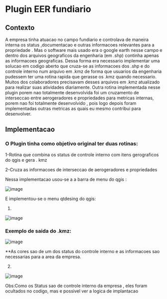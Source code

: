 # Plugin EER fundiario
## Contexto

  A empresa tinha atuacao no campo fundiario e controlava de maneira interna os status ,documentacao e outras informacoes 
relevantes para a propriedade . Mas o software mais usado era o google earth nesse campo e dentro dos arquivos geograficos da engenharia (em .shp) 
continha apenas as informacoes geograficas. Dessa forma era necessario implementar uma solucao em codigo aberto que cruza-se as informacoes dos .shp 
e do controle interno num arquivo em .kmz de forma que usuarios da engenharia pudessem ter uma rotina rapida que gerasse os .kmz quando necessario.
Muitos dos colaboradores precisavam desses arquivos em .kmz atualizado para realizar suas atividades diariamente. 
Outra rotina implementada nesse plugin porem nao totalmente desenvolvida foi um cruzamento de interseccao entre aerogeradores e propriedades para metricas internas,
porem nao foi totalmente desenvolvido , pois logo depois foram implementadas outras metricas as quais eu mesmo contribui para desenvolver.

## Implementacao
 
 ### O Plugin tinha como objetivo original ter duas rotinas: 
  
  1-Rotina que combina os status de controle interno com itens gerograficos do qgis e gera . kmz 
  
  2-Cruza as informacoes de interseccao de aerogeradores e propriedades

Nessa implementacao usou-se a a barra de  menu  do qgis :

![image](https://github.com/alex-cyberpunk/Plugins-QGIS/assets/80361639/cfadcac1-196c-40fb-8705-4c80059e5032)

E implementou-se o menu qtdesing do qgis:

1)

![image](https://github.com/alex-cyberpunk/Plugins-QGIS/assets/80361639/ed5c0420-1c5c-479b-bc45-e2bb1a959f4f)

### Exemplo de saida do .kmz:
![image](https://github.com/alex-cyberpunk/Plugins-QGIS/assets/80361639/c4bd2c33-9aa5-43cc-a010-f1e176aea7a8)

**As cores sao de um dos status do controle interno e as informacoes sao necessarias para a area da empresa.

2)

![image](https://github.com/alex-cyberpunk/Plugins-QGIS/assets/80361639/7676fe12-65dc-450c-bb62-340d80c6d730)

Obs:Como os Status sao de controle interno da empresa , eles foram ocultados no codigo, mas e possivel ver a logica de implantacao
